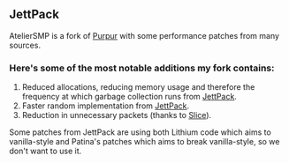 ## JettPack

AtelierSMP is a fork of [Purpur](https://github.com/PurpurMC/Purpur) with some performance patches from many sources.

### Here's some of the most notable additions my fork contains:
1. Reduced allocations, reducing memory usage and therefore the frequency at which garbage collection runs from [JettPack](https://gitlab.com/Titaniumtown/JettPack).
2. Faster random implementation from [JettPack](https://gitlab.com/Titaniumtown/JettPack).
3. Reduction in unnecessary packets (thanks to [Slice](https://github.com/Cryptite/Slice)).

Some patches from JettPack are using both Lithium  code which aims to vanilla-style and Patina's patches which aims to break vanilla-style, so we don't want to use it.
